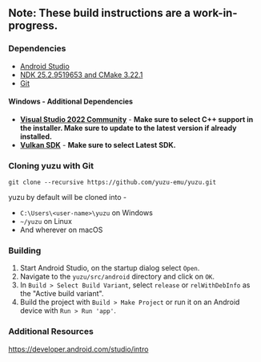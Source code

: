 ## Note: These build instructions are a work-in-progress.
### Dependencies
* [Android Studio](https://developer.android.com/studio)
* [NDK 25.2.9519653 and CMake 3.22.1](https://developer.android.com/studio/projects/install-ndk#default-version)
* [Git](https://git-scm.com/download)
#### Windows - Additional Dependencies
  * **[Visual Studio 2022 Community](https://visualstudio.microsoft.com/downloads/)** - **Make sure to select C++ support in the installer. Make sure to update to the latest version if already installed.**
  * **[Vulkan SDK](https://vulkan.lunarg.com/sdk/home#windows)** - **Make sure to select Latest SDK.**
### Cloning yuzu with Git
```
git clone --recursive https://github.com/yuzu-emu/yuzu.git
```
yuzu by default will be cloned into -
* `C:\Users\<user-name>\yuzu` on Windows
* `~/yuzu` on Linux
* And wherever on macOS
### Building
1. Start Android Studio, on the startup dialog select `Open`.
2. Navigate to the `yuzu/src/android` directory and click on `OK`.
3. In `Build > Select Build Variant`, select `release` or `relWithDebInfo` as the "Active build variant".
4. Build the project with `Build > Make Project` or run it on an Android device with `Run > Run 'app'`.

### Additional Resources
https://developer.android.com/studio/intro

